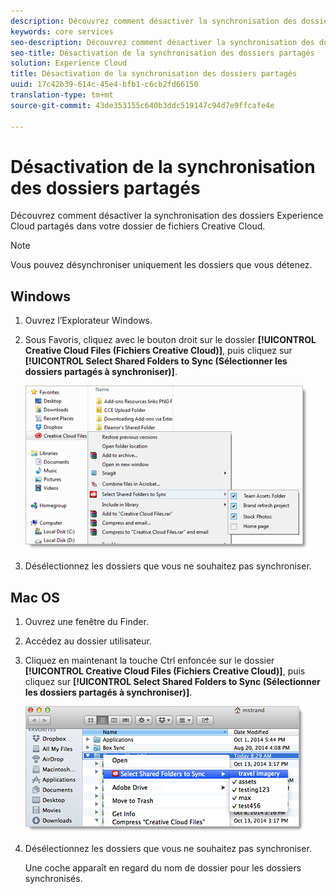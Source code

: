 ```yaml
---
description: Découvrez comment désactiver la synchronisation des dossiers Experience Cloud partagés dans votre dossier de fichiers Creative Cloud.
keywords: core services
seo-description: Découvrez comment désactiver la synchronisation des dossiers Experience Cloud partagés dans votre dossier de fichiers Creative Cloud.
seo-title: Désactivation de la synchronisation des dossiers partagés
solution: Experience Cloud
title: Désactivation de la synchronisation des dossiers partagés
uuid: 17c42b39-614c-45e4-bfb1-c6cb2fd66150
translation-type: tm+mt
source-git-commit: 43de353155c640b3ddc519147c94d7e9ffcafe4e

---
```



# Désactivation de la synchronisation des dossiers partagés

Découvrez comment désactiver la synchronisation des dossiers Experience Cloud partagés dans votre dossier de fichiers Creative Cloud.

>[!NOTE]
>
>Vous pouvez désynchroniser uniquement les dossiers que vous détenez.

## Windows

1. Ouvrez l’Explorateur Windows.

1. Sous Favoris, cliquez avec le bouton droit sur le dossier **[!UICONTROL Creative Cloud Files (Fichiers Creative Cloud)]**, puis cliquez sur **[!UICONTROL Select Shared Folders to Sync (Sélectionner les dossiers partagés à synchroniser)]**.

   ![](assets/select_sync_folders.png)

1. Désélectionnez les dossiers que vous ne souhaitez pas synchroniser.

## Mac OS

1. Ouvrez une fenêtre du Finder.

1. Accédez au dossier utilisateur.

1. Cliquez en maintenant la touche Ctrl enfoncée sur le dossier **[!UICONTROL Creative Cloud Files (Fichiers Creative Cloud)]**, puis cliquez sur **[!UICONTROL Select Shared Folders to Sync (Sélectionner les dossiers partagés à synchroniser)]**.

   ![](assets/select_sync_folders_mac.png)

1. Désélectionnez les dossiers que vous ne souhaitez pas synchroniser.

   Une coche apparaît en regard du nom de dossier pour les dossiers synchronisés.